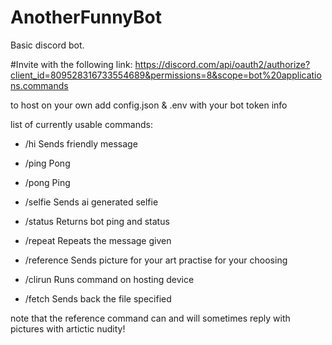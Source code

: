# AnotherFunnyBot
Basic discord bot.

#Invite with the following link: https://discord.com/api/oauth2/authorize?client_id=809528316733554689&permissions=8&scope=bot%20applications.commands

to host on your own add config.json & .env with your bot token info

list of currently usable commands:

* /hi
Sends friendly message

* /ping
Pong

* /pong
Ping

* /selfie
Sends ai generated selfie

* /status
Returns bot ping and status

* /repeat
Repeats the message given

* /reference
Sends picture for your art practise for your choosing

* /clirun
Runs command on hosting device

* /fetch
Sends back the file specified

note that the reference command can and will sometimes reply with pictures with artictic nudity!
